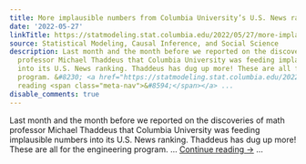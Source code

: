 ```yaml
---
title: More implausible numbers from Columbia University’s U.S. News ranking
date: '2022-05-27'
linkTitle: https://statmodeling.stat.columbia.edu/2022/05/27/more-implausible-numbers-from-columbia-universitys-u-s-news-ranking/
source: Statistical Modeling, Causal Inference, and Social Science
description: Last month and the month before we reported on the discoveries of math
  professor Michael Thaddeus that Columbia University was feeding implausible numbers
  into its U.S. News ranking. Thaddeus has dug up more! These are all for the engineering
  program. &#8230; <a href="https://statmodeling.stat.columbia.edu/2022/05/27/more-implausible-numbers-from-columbia-universitys-u-s-news-ranking/">Continue
  reading <span class="meta-nav">&#8594;</span></a> ...
disable_comments: true
---
```

Last month and the month before we reported on the discoveries of math professor Michael Thaddeus that Columbia University was feeding implausible numbers into its U.S. News ranking. Thaddeus has dug up more! These are all for the engineering program. &#8230; <a href="https://statmodeling.stat.columbia.edu/2022/05/27/more-implausible-numbers-from-columbia-universitys-u-s-news-ranking/">Continue reading <span class="meta-nav">&#8594;</span></a> ...